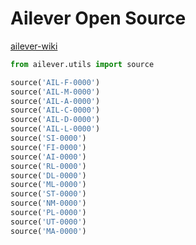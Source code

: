 # Ailever Open Source
[ailever-wiki](https://github.com/ailever/ailever/wiki)
```python
from ailever.utils import source

source('AIL-F-0000')
source('AIL-M-0000')
source('AIL-A-0000')
source('AIL-C-0000')
source('AIL-D-0000')
source('AIL-L-0000')
source('SI-0000')
source('FI-0000')
source('AI-0000')
source('RL-0000')
source('DL-0000')
source('ML-0000')
source('ST-0000')
source('NM-0000')
source('PL-0000')
source('UT-0000')
source('MA-0000')
```
